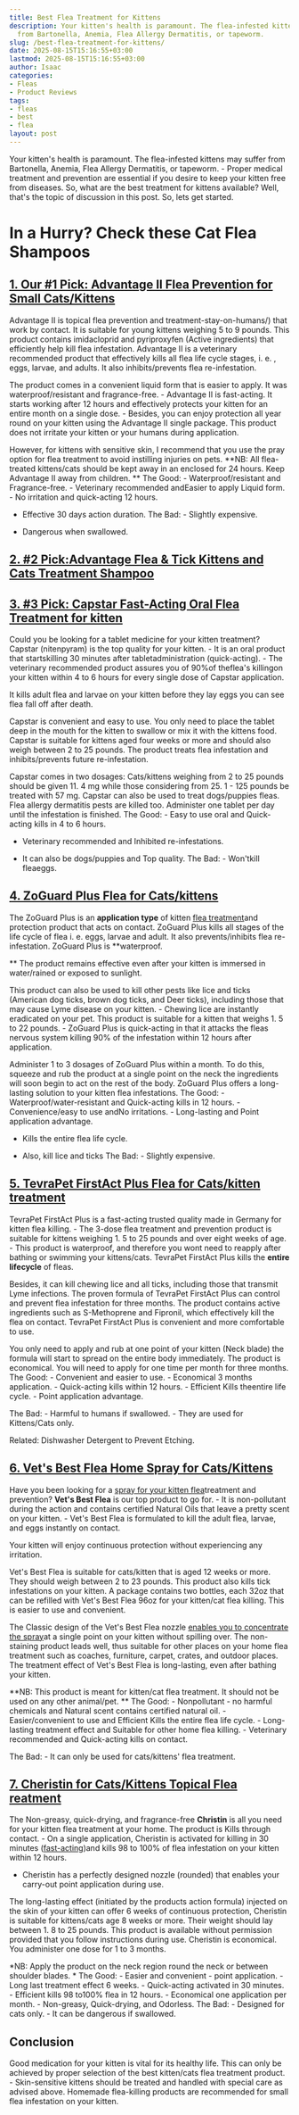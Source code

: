 ```yaml
---
title: Best Flea Treatment for Kittens
description: Your kitten's health is paramount. The flea-infested kittens may suffer
  from Bartonella, Anemia, Flea Allergy Dermatitis, or tapeworm.
slug: /best-flea-treatment-for-kittens/
date: 2025-08-15T15:16:55+03:00
lastmod: 2025-08-15T15:16:55+03:00
author: Isaac
categories:
- Fleas
- Product Reviews
tags:
- fleas
- best
- flea
layout: post
---
```

Your kitten's health is paramount. The flea-infested kittens may suffer from Bartonella, Anemia, Flea Allergy Dermatitis, or tapeworm. - Proper medical treatment and prevention are essential if you desire to keep your kitten free from diseases. So, what are the best treatment for kittens available? Well, that's the topic of discussion in this post. So, lets get started.

# **In a Hurry? Check these Cat Flea Shampoos**

##  [1. Our #1 Pick: Advantage II Flea Prevention for Small Cats/Kittens](https://www.amazon.com/dp/B07FH8XQ1B/?tag=p-policy-20)

Advantage II is topical flea prevention and treatment-stay-on-humans/) that work by contact. It is suitable for young kittens weighing 5 to 9 pounds. This product contains imidacloprid and pyriproxyfen (Active ingredients) that efficiently help kill flea infestation. Advantage II is a veterinary recommended product that effectively kills all flea life cycle stages, i. e. , eggs, larvae, and adults. It also inhibits/prevents flea re-infestation.

The product comes in a convenient liquid form that is easier to apply. It was waterproof/resistant and fragrance-free. - Advantage II is fast-acting. It starts working after 12 hours and effectively protects your kitten for an entire month on a single dose. - Besides, you can enjoy protection all year round on your kitten using the Advantage II single package. This product does not irritate your kitten or your humans during application.

However, for kittens with sensitive skin, I recommend that you use the pray option for flea treatment to avoid instilling injuries on pets. **NB: All flea-treated kittens/cats should be kept away in an enclosed for 24 hours. Keep Advantage II away from children. ** The Good: - Waterproof/resistant and Fragrance-free. - Veterinary recommended andEasier to apply Liquid form. - No irritation and quick-acting 12 hours.

- Effective 30 days action duration. The Bad: - Slightly expensive.

- Dangerous when swallowed.

##  [2. #2 Pick:Advantage Flea & Tick Kittens and Cats Treatment Shampoo](https://www.amazon.com/dp/B00IZ9Z39G/?tag=p-policy-20)

##  [3. #3 Pick: Capstar Fast-Acting Oral Flea Treatment for kitten](https://www.amazon.com/dp/B07Q1TKTP9/?tag=p-policy-20)

Could you be looking for a tablet medicine for your kitten treatment? Capstar (nitenpyram) is the top quality for your kitten. - It is an oral product that startskilling 30 minutes after tabletadministration (quick-acting). - The veterinary recommended product assures you of 90%of theflea's killingon your kitten within 4 to 6 hours for every single dose of Capstar application.

It kills adult flea and larvae on your kitten before they lay eggs you can see flea fall off after death.

Capstar is convenient and easy to use. You only need to place the tablet deep in the mouth for the kitten to swallow or mix it with the kittens food. Capstar is suitable for kittens aged four weeks or more and should also weigh between 2 to 25 pounds. The product treats flea infestation and inhibits/prevents future re-infestation.

Capstar comes in two dosages: Cats/kittens weighing from 2 to 25 pounds should be given 11. 4 mg while those considering from 25. 1 - 125 pounds be treated with 57 mg. Capstar can also be used to treat dogs/puppies fleas. Flea allergy dermatitis pests are killed too. Administer one tablet per day until the infestation is finished. The Good: - Easy to use oral and Quick-acting kills in 4 to 6 hours.

- Veterinary recommended and Inhibited re-infestations.

- It can also be dogs/puppies and Top quality. The Bad: - Won'tkill fleaeggs.

##  [4. ZoGuard Plus Flea for Cats/kittens](https://www.amazon.com/dp/B07P9NNK9S/?tag=p-policy-20)

The ZoGuard Plus is an **application type** of kitten [flea treatment](https://pestpolicy.com/[best](https://pestpolicy.com/best-flea-collar-for-dogs/)-flea-treatment-for-puppies/)and protection product that acts on contact. ZoGuard Plus kills all stages of the life cycle of flea i. e. eggs, larvae and adult. It also prevents/inhibits flea re-infestation. ZoGuard Plus is **waterproof.

** The product remains effective even after your kitten is immersed in water/rained or exposed to sunlight.

This product can also be used to kill other pests like lice and ticks (American dog ticks, brown dog ticks, and Deer ticks), including those that may cause Lyme disease on your kitten. - Chewing lice are instantly eradicated on your pet. This product is suitable for a kitten that weighs 1. 5 to 22 pounds. - ZoGuard Plus is quick-acting in that it attacks the fleas nervous system killing 90% of the infestation within 12 hours after application.

Administer 1 to 3 dosages of ZoGuard Plus within a month. To do this, squeeze and rub the product at a single point on the neck the ingredients will soon begin to act on the rest of the body. ZoGuard Plus offers a long-lasting solution to your kitten flea infestations. The Good: - Waterproof/water-resistant and Quick-acting kills in 12 hours. - Convenience/easy to use andNo irritations. - Long-lasting and Point application advantage.

- Kills the entire flea life cycle.

- Also, kill lice and ticks The Bad: - Slightly expensive.

##  [5. TevraPet FirstAct Plus Flea for Cats/kitten treatment](https://www.amazon.com/dp/B06XKS14PS/?tag=p-policy-20)

TevraPet FirstAct Plus is a fast-acting trusted quality made in Germany for kitten flea killing. - The 3-dose flea treatment and prevention product is suitable for kittens weighing 1. 5 to 25 pounds and over eight weeks of age. - This product is waterproof, and therefore you wont need to reapply after bathing or swimming your kittens/cats. TevraPet FirstAct Plus kills the **entire lifecycle** of fleas.

Besides, it can kill chewing lice and all ticks, including those that transmit Lyme infections. The proven formula of TevraPet FirstAct Plus can control and prevent flea infestation for three months. The product contains active ingredients such as S-Methoprene and Fipronil, which effectively kill the flea on contact. TevraPet FirstAct Plus is convenient and more comfortable to use.

You only need to apply and rub at one point of your kitten (Neck blade) the formula will start to spread on the entire body immediately. The product is economical. You will need to apply for one time per month for three months. The Good: - Convenient and easier to use. - Economical 3 months application. - Quick-acting kills within 12 hours. - Efficient Kills theentire life cycle. - Point application advantage.

The Bad: - Harmful to humans if swallowed. - They are used for Kittens/Cats only.

Related: Dishwasher Detergent to Prevent Etching.

##  [6. Vet's Best Flea Home Spray for Cats/Kittens](https://www.amazon.com/dp/B07THGTVL4/?tag=p-policy-20)

Have you been looking for a [spray for your kitten flea](https://pestpolicy.com/best-flea-spray-for-home/)treatment and prevention? **Vet's Best Flea** is our top product to go for. - It is non-pollutant during the action and contains certified Natural Oils that leave a pretty scent on your kitten. - Vet's Best Flea is formulated to kill the adult flea, larvae, and eggs instantly on contact.

Your kitten will enjoy continuous protection without experiencing any irritation.

Vet's Best Flea is suitable for cats/kitten that is aged 12 weeks or more. They should weigh between 2 to 23 pounds. This product also kills tick infestations on your kitten. A package contains two bottles, each 32oz that can be refilled with Vet's Best Flea 96oz for your kitten/cat flea killing. This is easier to use and convenient.

The Classic design of the Vet's Best Flea nozzle [enables you to concentrate the spray](https://pestpolicy.com/best-flea-spray-for-yard/)at a single point on your kitten without spilling over. The non-staining product leads well, thus suitable for other places on your home flea treatment such as coaches, furniture, carpet, crates, and outdoor places. The treatment effect of Vet's Best Flea is long-lasting, even after bathing your kitten.

**NB: This product is meant for kitten/cat flea treatment. It should not be used on any other animal/pet. ** The Good: - Nonpollutant - no harmful chemicals and Natural scent contains certified natural oil. - Easier/convenient to use and Efficient Kills the entire flea life cycle. - Long-lasting treatment effect and Suitable for other home flea killing. - Veterinary recommended and Quick-acting kills on contact.

The Bad: - It can only be used for cats/kittens' flea treatment.

##  [7. Cheristin for Cats/Kittens Topical Flea reatment](https://www.amazon.com/dp/B07R9GNRC2/?tag=p-policy-20)

The Non-greasy, quick-drying, and fragrance-free **Christin** is all you need for your kitten flea treatment at your home. The product is Kills through contact. - On a single application, Cheristin is activated for killing in 30 minutes ([fast-acting](https://pestpolicy.com/what-do-baby-roaches-look-like//))and kills 98 to 100% of flea infestation on your kitten within 12 hours.

- Cheristin has a perfectly designed nozzle (rounded) that enables your carry-out point application during use.

The long-lasting effect (initiated by the products action formula) injected on the skin of your kitten can offer 6 weeks of continuous protection, Cheristin is suitable for kittens/cats age 8 weeks or more. Their weight should lay between 1. 8 to 25 pounds. This product is available without permission provided that you follow instructions during use. Cheristin is economical. You administer one dose for 1 to 3 months.

*NB: Apply the product on the neck region round the neck or between shoulder blades. * The Good: - Easier and convenient - point application. - Long last treatment effect 6 weeks. - Quick-acting activated in 30 minutes. - Efficient kills 98 to100% flea in 12 hours. - Economical one application per month. - Non-greasy, Quick-drying, and Odorless. The Bad: - Designed for cats only. - It can be dangerous if swallowed.

##  Conclusion

Good medication for your kitten is vital for its healthy life. This can only be achieved by proper selection of the best kitten/cats flea treatment product. - Skin-sensitive kittens should be treated and handled with special care as advised above. Homemade flea-killing products are recommended for small flea infestation on your kitten.
